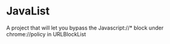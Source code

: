 # JavaList
A project that will let you bypass the Javascript://* block under chrome://policy in URLBlockList
